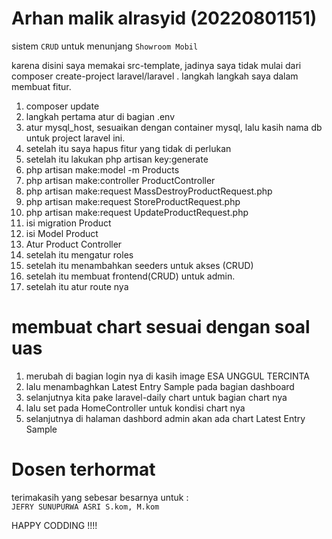 # Arhan malik alrasyid (20220801151) 
sistem `CRUD` untuk menunjang `Showroom Mobil` 

karena disini saya memakai src-template, jadinya saya tidak mulai dari composer create-project laravel/laravel .
langkah langkah saya dalam membuat fitur. 
1. composer update
1. langkah pertama atur di bagian .env
2. atur mysql_host, sesuaikan dengan container mysql, lalu kasih nama db untuk project laravel ini.
3. setelah itu saya hapus fitur yang tidak di perlukan
5. setelah itu lakukan php artisan key:generate
6. php artisan make:model -m Products
7. php artisan make:controller ProductController
8. php artisan make:request MassDestroyProductRequest.php
9. php artisan make:request StoreProductRequest.php
10. php artisan make:request UpdateProductRequest.php
11. isi migration Product
12. isi Model Product
13. Atur Product Controller
14. setelah itu mengatur roles
15. setelah itu menambahkan seeders untuk akses (CRUD)
16. setelah itu membuat frontend(CRUD) untuk admin.
17. setelah itu atur route nya


# membuat chart sesuai dengan soal uas
1. merubah di bagian login nya di kasih image ESA UNGGUL TERCINTA
2. lalu menambaghkan Latest Entry Sample pada bagian dashboard
3. selanjutnya kita pake laravel-daily chart untuk bagian chart nya
4. lalu set pada HomeController untuk kondisi chart nya 
5. selanjutnya di halaman dashbord admin akan ada chart Latest Entry Sample

# Dosen terhormat
terimakasih yang sebesar besarnya untuk :  
 `JEFRY SUNUPURWA ASRI S.kom, M.kom`


HAPPY CODDING !!!!
